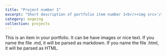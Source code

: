 ```yaml
---
title: "Project number 1"
excerpt: "Short description of portfolio item number 1<br/><img src='/images/500x300.png'>"
category: ongoing
collection: projects
---
```


This is an item in your portfolio. It can be have images or nice text. If you name the file .md, it will be parsed as markdown. If you name the file .html, it will be parsed as HTML. 
